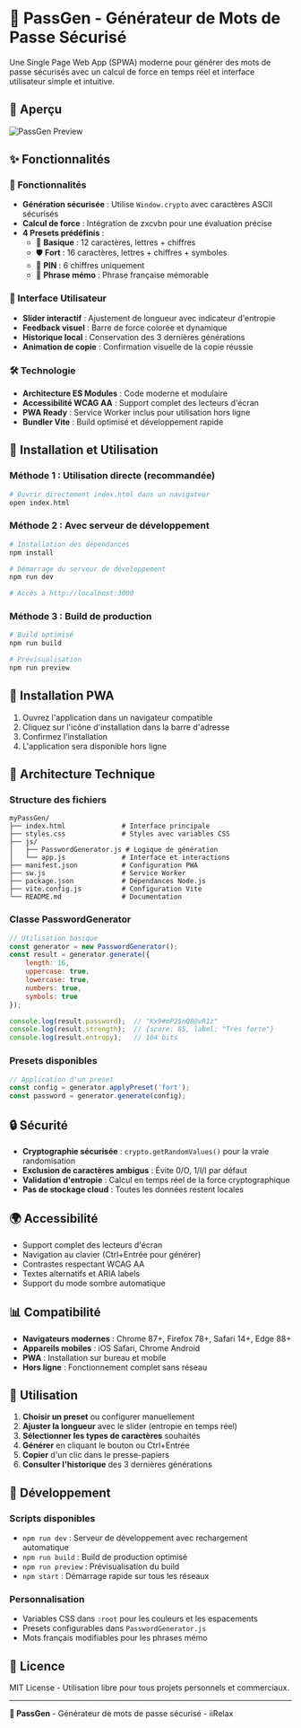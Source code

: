 # 🔐 PassGen - Générateur de Mots de Passe Sécurisé

Une Single Page Web App (SPWA) moderne pour générer des mots de passe sécurisés avec un calcul de force en temps réel et interface utilisateur simple et intuitive.

## 📸 Aperçu

![PassGen Preview](https://media.discordapp.net/attachments/1211706182310436934/1404889686010363986/296E5936-1B47-4B01-9C6B-A64E53C1624F.png?ex=689cd4fa&is=689b837a&hm=8c9e6edf4e57df847c81b48dbc4cb91351e0a79db7371031aea1fcbe6fe9453d&=&format=webp&quality=lossless&width=970&height=930)


## ✨ Fonctionnalités

### 🔑 Fonctionnalités
- **Génération sécurisée** : Utilise `Window.crypto` avec caractères ASCII sécurisés
- **Calcul de force** : Intégration de zxcvbn pour une évaluation précise
- **4 Presets prédéfinis** :
  - 🔑 **Basique** : 12 caractères, lettres + chiffres
  - 🛡️ **Fort** : 16 caractères, lettres + chiffres + symboles
  - 🔢 **PIN** : 6 chiffres uniquement
  - 📝 **Phrase mémo** : Phrase française mémorable

### 🎨 Interface Utilisateur
- **Slider interactif** : Ajustement de longueur avec indicateur d'entropie
- **Feedback visuel** : Barre de force colorée et dynamique
- **Historique local** : Conservation des 3 dernières générations
- **Animation de copie** : Confirmation visuelle de la copie réussie

### 🛠️ Technologie
- **Architecture ES Modules** : Code moderne et modulaire
- **Accessibilité WCAG AA** : Support complet des lecteurs d'écran
- **PWA Ready** : Service Worker inclus pour utilisation hors ligne
- **Bundler Vite** : Build optimisé et développement rapide

## 🚀 Installation et Utilisation

### Méthode 1 : Utilisation directe (recommandée)
```bash
# Ouvrir directement index.html dans un navigateur
open index.html
```

### Méthode 2 : Avec serveur de développement
```bash
# Installation des dépendances
npm install

# Démarrage du serveur de développement
npm run dev

# Accès à http://localhost:3000
```

### Méthode 3 : Build de production
```bash
# Build optimisé
npm run build

# Prévisualisation
npm run preview
```

## 📱 Installation PWA

1. Ouvrez l'application dans un navigateur compatible
2. Cliquez sur l'icône d'installation dans la barre d'adresse
3. Confirmez l'installation
4. L'application sera disponible hors ligne

## 🔧 Architecture Technique

### Structure des fichiers
```
myPassGen/
├── index.html              # Interface principale
├── styles.css              # Styles avec variables CSS
├── js/
│   ├── PasswordGenerator.js # Logique de génération
│   └── app.js              # Interface et interactions
├── manifest.json           # Configuration PWA
├── sw.js                   # Service Worker
├── package.json            # Dépendances Node.js
├── vite.config.js          # Configuration Vite
└── README.md               # Documentation
```

### Classe PasswordGenerator

```javascript
// Utilisation basique
const generator = new PasswordGenerator();
const result = generator.generate({
    length: 16,
    uppercase: true,
    lowercase: true,
    numbers: true,
    symbols: true
});

console.log(result.password);  // "Kx9#mP2$nQ8@vR1z"
console.log(result.strength);  // {score: 85, label: "Très forte"}
console.log(result.entropy);   // 104 bits
```

### Presets disponibles
```javascript
// Application d'un preset
const config = generator.applyPreset('fort');
const password = generator.generate(config);
```

## 🔒 Sécurité

- **Cryptographie sécurisée** : `crypto.getRandomValues()` pour la vraie randomisation
- **Exclusion de caractères ambigus** : Évite 0/O, 1/l/I par défaut
- **Validation d'entropie** : Calcul en temps réel de la force cryptographique
- **Pas de stockage cloud** : Toutes les données restent locales

## 🌍 Accessibilité

- Support complet des lecteurs d'écran
- Navigation au clavier (Ctrl+Entrée pour générer)
- Contrastes respectant WCAG AA
- Textes alternatifs et ARIA labels
- Support du mode sombre automatique

## 📊 Compatibilité

- **Navigateurs modernes** : Chrome 87+, Firefox 78+, Safari 14+, Edge 88+
- **Appareils mobiles** : iOS Safari, Chrome Android
- **PWA** : Installation sur bureau et mobile
- **Hors ligne** : Fonctionnement complet sans réseau

## 🎯 Utilisation

1. **Choisir un preset** ou configurer manuellement
2. **Ajuster la longueur** avec le slider (entropie en temps réel)
3. **Sélectionner les types de caractères** souhaités
4. **Générer** en cliquant le bouton ou Ctrl+Entrée
5. **Copier** d'un clic dans le presse-papiers
6. **Consulter l'historique** des 3 dernières générations

## 🔧 Développement

### Scripts disponibles
- `npm run dev` : Serveur de développement avec rechargement automatique
- `npm run build` : Build de production optimisé
- `npm run preview` : Prévisualisation du build
- `npm start` : Démarrage rapide sur tous les réseaux

### Personnalisation
- Variables CSS dans `:root` pour les couleurs et les espacements
- Presets configurables dans `PasswordGenerator.js`
- Mots français modifiables pour les phrases mémo

## 📜 Licence

MIT License - Utilisation libre pour tous projets personnels et commerciaux.

---

**🔐 PassGen** - Générateur de mots de passe sécurisé - iiRelax
